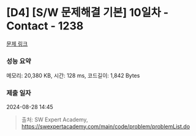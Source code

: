 # [D4] [S/W 문제해결 기본] 10일차 - Contact - 1238 

[문제 링크](https://swexpertacademy.com/main/code/problem/problemDetail.do?contestProbId=AV15B1cKAKwCFAYD) 

### 성능 요약

메모리: 20,380 KB, 시간: 128 ms, 코드길이: 1,842 Bytes

### 제출 일자

2024-08-28 14:45



> 출처: SW Expert Academy, https://swexpertacademy.com/main/code/problem/problemList.do